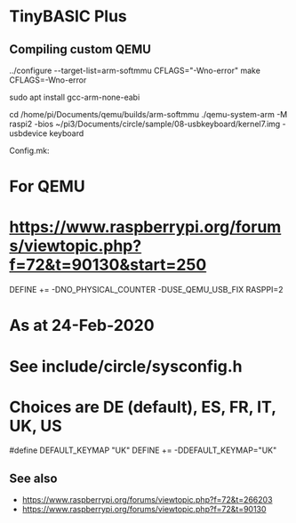 # TinyBASIC Plus


## Compiling custom QEMU

../configure --target-list=arm-softmmu CFLAGS="-Wno-error" 
make CFLAGS=-Wno-error

sudo apt install gcc-arm-none-eabi


cd /home/pi/Documents/qemu/builds/arm-softmmu
./qemu-system-arm -M raspi2 -bios  ~/pi3/Documents/circle/sample/08-usbkeyboard/kernel7.img -usbdevice keyboard



Config.mk:
# For QEMU
# https://www.raspberrypi.org/forums/viewtopic.php?f=72&t=90130&start=250
DEFINE += -DNO_PHYSICAL_COUNTER -DUSE_QEMU_USB_FIX
RASPPI=2

# As at 24-Feb-2020
# See include/circle/sysconfig.h
# Choices are DE (default), ES, FR, IT, UK, US 
#define DEFAULT_KEYMAP		"UK"
DEFINE += -DDEFAULT_KEYMAP=\"UK\"


## See also 

* https://www.raspberrypi.org/forums/viewtopic.php?f=72&t=266203
* https://www.raspberrypi.org/forums/viewtopic.php?f=72&t=90130
